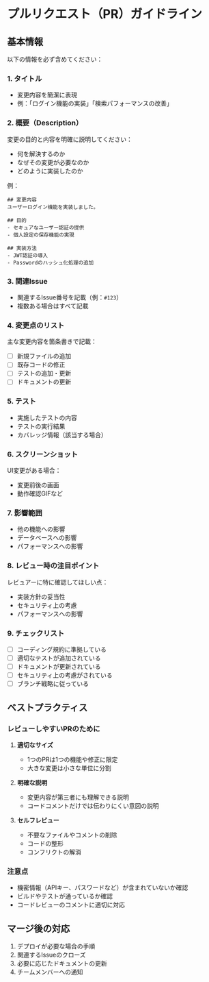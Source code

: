 # プルリクエスト（PR）ガイドライン

## 基本情報
以下の情報を必ず含めてください：

### 1. タイトル
- 変更内容を簡潔に表現
- 例：「ログイン機能の実装」「検索パフォーマンスの改善」

### 2. 概要（Description）
変更の目的と内容を明確に説明してください：
- 何を解決するのか
- なぜその変更が必要なのか
- どのように実装したのか

例：
```
## 変更内容
ユーザーログイン機能を実装しました。

## 目的
- セキュアなユーザー認証の提供
- 個人設定の保存機能の実現

## 実装方法
- JWT認証の導入
- Passwordのハッシュ化処理の追加
```

### 3. 関連Issue
- 関連するIssue番号を記載（例：`#123`）
- 複数ある場合はすべて記載

### 4. 変更点のリスト
主な変更内容を箇条書きで記載：
- [ ] 新規ファイルの追加
- [ ] 既存コードの修正
- [ ] テストの追加・更新
- [ ] ドキュメントの更新

### 5. テスト
- 実施したテストの内容
- テストの実行結果
- カバレッジ情報（該当する場合）

### 6. スクリーンショット
UI変更がある場合：
- 変更前後の画面
- 動作確認GIFなど

### 7. 影響範囲
- 他の機能への影響
- データベースへの影響
- パフォーマンスへの影響

### 8. レビュー時の注目ポイント
レビュアーに特に確認してほしい点：
- 実装方針の妥当性
- セキュリティ上の考慮
- パフォーマンスへの影響

### 9. チェックリスト
- [ ] コーディング規約に準拠している
- [ ] 適切なテストが追加されている
- [ ] ドキュメントが更新されている
- [ ] セキュリティ上の考慮がされている
- [ ] ブランチ戦略に従っている

## ベストプラクティス

### レビューしやすいPRのために
1. **適切なサイズ**
   - 1つのPRは1つの機能や修正に限定
   - 大きな変更は小さな単位に分割

2. **明確な説明**
   - 変更内容が第三者にも理解できる説明
   - コードコメントだけでは伝わりにくい意図の説明

3. **セルフレビュー**
   - 不要なファイルやコメントの削除
   - コードの整形
   - コンフリクトの解消

### 注意点
- 機密情報（APIキー、パスワードなど）が含まれていないか確認
- ビルドやテストが通っているか確認
- コードレビューのコメントに適切に対応

## マージ後の対応
1. デプロイが必要な場合の手順
2. 関連するIssueのクローズ
3. 必要に応じたドキュメントの更新
4. チームメンバーへの通知